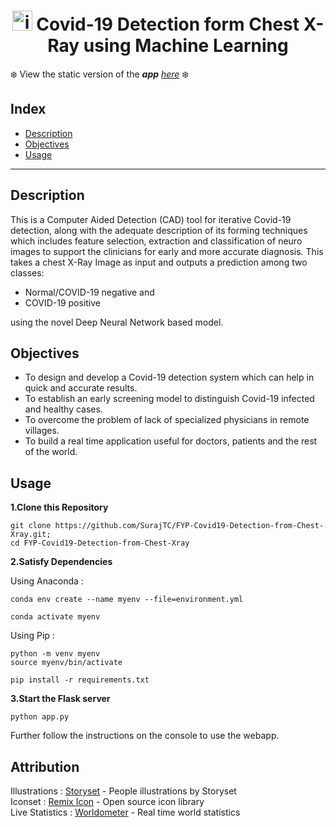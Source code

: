 <h1 align="center">
  <img alingn="left" alt="icon" width="32px" src="https://img.icons8.com/cotton/64/000000/coronavirus--v3.png"/>
  Covid-19 Detection form Chest X-Ray using Machine Learning
</h1>

:snowflake: View the static version of the _**app** [here](https://surajtc.github.io/FYP-Covid19-Detection-from-Chest-Xray/)_ :snowflake:

## Index

* [Description](#Description)
* [Objectives](#Objectives)
* [Usage](#Usage)

---

## Description

This is a Computer Aided Detection (CAD) tool for iterative Covid-19 detection,
along with the adequate description of its forming techniques which includes feature selection,
extraction and classification of neuro images to support the clinicians for early and more accurate
diagnosis. This takes a chest X-Ray Image as input and outputs a prediction among two classes:

* Normal/COVID-19 negative and 
* COVID-19 positive 

using the novel Deep Neural Network based model.

## Objectives

* To design and develop a Covid-19 detection system which can help in quick and accurate results.
* To establish an early screening model to distinguish Covid-19 infected and healthy cases.
* To overcome the problem of lack of specialized physicians in remote villages.
* To build a real time application useful for doctors, patients and the rest of the world.

## Usage

**1.Clone this Repository**
```shell
git clone https://github.com/SurajTC/FYP-Covid19-Detection-from-Chest-Xray.git;
cd FYP-Covid19-Detection-from-Chest-Xray
```
**2.Satisfy Dependencies**

Using Anaconda :

```shell
conda env create --name myenv --file=environment.yml

conda activate myenv
```

Using Pip :
```shell
python -m venv myenv
source myenv/bin/activate

pip install -r requirements.txt
```
**3.Start the Flask server**

```shell
python app.py
```
Further follow the instructions on the console to use the webapp.

## Attribution

Illustrations   : <a href="https://storyset.com/people">Storyset</a> - People illustrations by Storyset
<br/>
Iconset         : <a href="https://remixicon.com">Remix Icon</a> - Open source icon library
<br/>
Live Statistics : <a href="https://www.worldometers.info">Worldometer</a> - Real time world statistics

